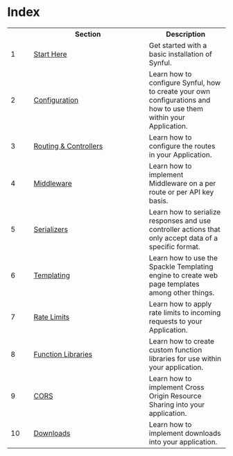 # Index

<table>
    <tr>
        <th width="37">
        </th>
        <th width="250">
            Section
        </th>
        <th>
            Description
        </th>
    </tr>
    <tr>
        <td>1</td>
        <td><a href="./Getting%20Started.md">Start Here</a></td>
        <td>Get started with a basic installation of Synful.</td>
    </tr>
    <tr>
        <td>2</td>
        <td><a href="./Configuration.md">Configuration</a></td>
        <td>Learn how to configure Synful, how to create your own configurations and how to use them within your Application.</td>
    </tr>
    <tr>
        <td>3</td>
        <td><a href="./Routing%20%26%20Controllers.md">Routing & Controllers</a></td>
        <td>Learn how to configure the routes in your Application.</td>
    </tr>
    <tr>
        <td>4</td>
        <td><a href="./Middleware.md">Middleware</a></td>
        <td>Learn how to implement Middleware on a per route or per API key basis.</td>
    </tr>
    <tr>
        <td>5</td>
        <td><a href="./Serializers.md">Serializers</a></td>
        <td>Learn how to serialize responses and use controller actions that only accept data of a specific format.</td>
    </tr>
    <tr>
        <td>6</td>
        <td><a href="./Templating.md">Templating</a></td>
        <td>Learn how to use the Spackle Templating engine to create web page templates among other things.</td>
    </tr>
    <tr>
        <td>7</td>
        <td><a href="./Rate%20Limits.md">Rate Limits</a></td>
        <td>Learn how to apply rate limits to incoming requests to your Application.</td>
    </tr>
    <tr>
        <td>8</td>
        <td><a href="./Function%20Libraries.md">Function Libraries</a></td>
        <td>Learn how to create custom function libraries for use within your application.</td>
    </tr>
    <tr>
        <td>9</td>
        <td><a href="./Cors.md">CORS</a></td>
        <td>Learn how to implement Cross Origin Resource Sharing into your application.</td>
    </tr>
    <tr>
        <td>10</td>
        <td><a href="./Downloads.md">Downloads</a></td>
        <td>Learn how to implement downloads into your application.</td>
    </tr>
</table>